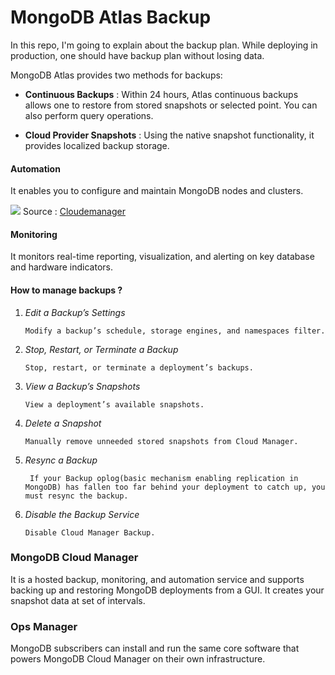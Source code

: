 # MongoDB Atlas Backup
In this repo, I'm going to explain about the backup plan. While deploying in production, one should have backup plan without losing data.

MongoDB Atlas provides two methods for backups:

- <b>Continuous Backups</b> :  Within 24 hours, Atlas continuous backups allows one to restore from stored snapshots or selected point. You can also perform query operations.

- <b>Cloud Provider Snapshots</b> : Using the native snapshot functionality, it provides localized backup storage.

#### Automation

It enables you to configure and maintain MongoDB nodes and clusters.

![](https://docs.cloudmanager.mongodb.com/_images/how-it-works.png)
         Source : [Cloudemanager](https://docs.cloudmanager.mongodb.com/application/)
#### Monitoring 
It monitors real-time reporting, visualization, and alerting on key database and hardware indicators.

#### How to manage backups ?
1. <i>Edit a Backup’s Settings</i>

       Modify a backup’s schedule, storage engines, and namespaces filter.

2. <i>Stop, Restart, or Terminate a Backup</i>

       Stop, restart, or terminate a deployment’s backups.

3. <i>View a Backup’s Snapshots</i>

       View a deployment’s available snapshots.

4. <i>Delete a Snapshot</i>

       Manually remove unneeded stored snapshots from Cloud Manager.

5. <i>Resync a Backup</i>

        If your Backup oplog(basic mechanism enabling replication in MongoDB) has fallen too far behind your deployment to catch up, you must resync the backup.

6. <i>Disable the Backup Service</i>

       Disable Cloud Manager Backup.

### MongoDB Cloud Manager

It is a hosted  backup, monitoring, and automation service and supports backing up and restoring MongoDB deployments from a GUI.
It creates your snapshot data at set of intervals.

### Ops Manager

MongoDB subscribers can install and run the same core software that powers MongoDB Cloud Manager on their own infrastructure.

